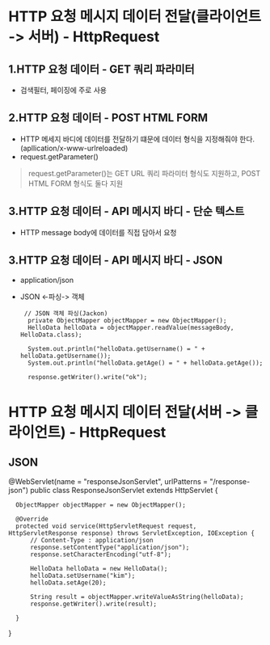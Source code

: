 

# HTTP 요청 메시지 데이터 전달(클라이언트 -> 서버) - HttpRequest
## 1.HTTP 요청 데이터 - GET 쿼리 파라미터
- 검색필터, 페이징에 주로 사용

## 2.HTTP 요청 데이터 - POST HTML FORM
- HTTP 메세지 바디에 데이터를 전달하기 떄문에 데이터 형식을 지정해줘야 한다.(apllication/x-www-urlreloaded)
- request.getParameter() 
> request.getParameter()는 GET URL 쿼리 파라미터 형식도 지원하고, POST HTML FORM 형식도 둘다 지원

## 3.HTTP 요청 데이터 - API 메시지 바디 - 단순 텍스트
- HTTP message body에 데이터를 직접 담아서 요청
## 3.HTTP 요청 데이터 - API 메시지 바디 - JSON
- application/json
- JSON <-파싱-> 객체 
    
       // JSON 객체 파싱(Jackon)
        private ObjectMapper objectMapper = new ObjectMapper();
        HelloData helloData = objectMapper.readValue(messageBody, HelloData.class);

        System.out.println("helloData.getUsername() = " + helloData.getUsername());
        System.out.println("helloData.getAge() = " + helloData.getAge());

        response.getWriter().write("ok");



# HTTP 요청 메시지 데이터 전달(서버 -> 클라이언트) - HttpRequest


## JSON 

  @WebServlet(name = "responseJsonServlet", urlPatterns = "/response-json")
  public class ResponseJsonServlet extends HttpServlet {
  
      ObjectMapper objectMapper = new ObjectMapper();
  
      @Override
      protected void service(HttpServletRequest request, HttpServletResponse response) throws ServletException, IOException {
          // Content-Type : application/json
          response.setContentType("application/json");
          response.setCharacterEncoding("utf-8");
  
          HelloData helloData = new HelloData();
          helloData.setUsername("kim");
          helloData.setAge(20);
  
          String result = objectMapper.writeValueAsString(helloData);
          response.getWriter().write(result);
  
      }

}


